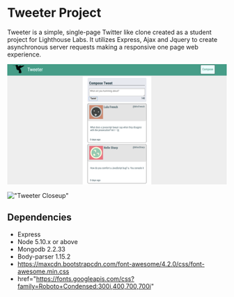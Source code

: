 # Tweeter Project

Tweeter is a simple, single-page Twitter like clone created as a student project for Lighthouse Labs. It utilizes Express, Ajax and Jquery to create asynchronous server requests making a responsive one page web experience.

!["Full Page Layout"](https://github.com/DevYves/tweeter/blob/master/Docs/Full-Page.png)

!["Tweeter Closeup"](https://github.com/DevYves/Tweeter/blob/master/Tweet.png)


## Dependencies

- Express
- Node 5.10.x or above
- Mongodb 2.2.33
- Body-parser 1.15.2
- https://maxcdn.bootstrapcdn.com/font-awesome/4.2.0/css/font-awesome.min.css
- href="https://fonts.googleapis.com/css?family=Roboto+Condensed:300i,400,700,700i"

